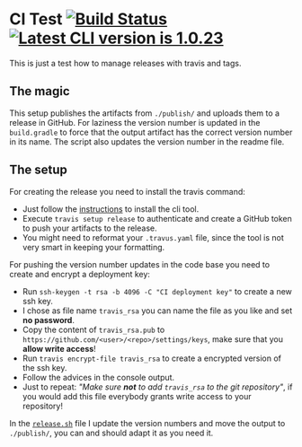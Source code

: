 # CI Test [![Build Status][travis-image]][travis-url] [![Latest CLI version is 1.0.23][cli-ver-img]][cli-dl-url]

This is just a test how to manage releases with travis and tags.

## The magic

This setup publishes the artifacts from `./publish/` and uploads them to a release in GitHub. For laziness the version number is updated in 
the `build.gradle` to force that the output artifact has the correct version number in its name. The script also updates the version number
in the readme file.

## The setup

For creating the release you need to install the travis command:

 - Just follow the [instructions](install-travis) to install the cli tool.
 - Execute `travis setup release` to authenticate and create a GitHub token to push your artifacts to the release.
 - You might need to reformat your `.travus.yaml` file, since the tool is not very smart in keeping your formatting. 

For pushing the version number updates in the code base you need to create and encrypt a deployment key:

 - Run `ssh-keygen -t rsa -b 4096 -C "CI deployment key"` to create a new ssh key.
 - I chose as file name `travis_rsa` you can name the file as you like and set **no password**.
 - Copy the content of `travis_rsa.pub` to `https://github.com/<user>/<repo>/settings/keys`, make sure that you **allow write access**!
 - Run `travis encrypt-file travis_rsa` to create a encrypted version of the ssh key.
 - Follow the advices in the console output.
 - Just to repeat: _"Make sure **not** to add `travis_rsa` to the git repository"_, if you would add this file everybody grants write access to your repository!
 
In the [`release.sh`](./release.sh) file I update the version numbers and move the output to `./publish/`, you can and should adapt it as you need it.

[travis-image]: https://travis-ci.com/rekire/ci-test.svg?branch=master
[travis-url]: https://travis-ci.com/rekire/ci-test
[install-travis]: https://github.com/travis-ci/travis.rb#installation
[cli-ver-img]: https://img.shields.io/badge/cli-1.0.23-blue "Latest CLI version is 1.0.23"
[cli-dl-url]: https://www.example.com